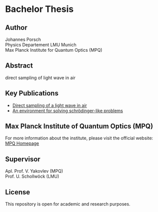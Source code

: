 # Bachelor Thesis

## Author
Johannes Porsch  
Physics Departement LMU Munich  
Max Planck Institute for Quantum Optics (MPQ)

## Abstract
direct sampling of light wave in air

## Key Publications
- [Direct sampling of a light wave in air](https://doi.org/10.1364/OPTICA.5.000402)
- [An environment for solving schrödinger-like problems](www.google.de)

## Max Planck Institute of Quantum Optics (MPQ)
For more information about the institute, please visit the official website:
[MPQ Homepage](https://www.mpq.mpg.de)

## Supervisor
Apl. Prof. V. Yakovlev (MPQ)  
Prof. U. Schollwöck (LMU)

## License
This repository is open for academic and research purposes. 